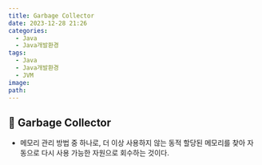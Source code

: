```yaml
---
title: Garbage Collector
date: 2023-12-28 21:26
categories:
  - Java
  - Java개발환경
tags:
  - Java
  - Java개발환경
  - JVM
image: 
path:
---
```


## 🌈 Garbage Collector
+ 메모리 관리 방법 중 하나로, 더 이상 사용하지 않는 동적 할당된 메모리를 찾아 자동으로 다시 사용 가능한 자원으로 회수하는 것이다.